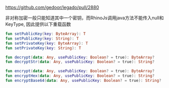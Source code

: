 https://github.com/gedoor/legado/pull/2880

非对称加密一般只能知道其中一个密钥，而RhinoJs调用java方法不能传入null和KeyType, 因此提供以下重载函数
```kotlin
fun setPublicKey(key: ByteArray): T
fun setPublicKey(key: String): T
fun setPrivateKey(key: ByteArray): T
fun setPrivateKey(key: String): T

fun decrypt(data: Any, usePublicKey: Boolean? = true): ByteArray?
fun decryptStr(data: Any, usePublicKey: Boolean? = true): String?

fun encrypt(data: Any, usePublicKey: Boolean? = true): ByteArray?
fun encryptHex(data: Any, usePublicKey: Boolean? = true): String?
fun encryptBase64(data: Any, usePublicKey: Boolean? = true): String?
```